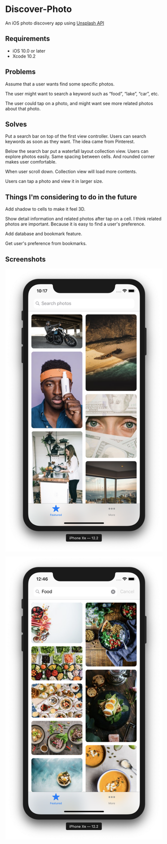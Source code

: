 # Discover-Photo
An iOS photo discovery app using [Unsplash API](https://unsplash.com/developers)

## Requirements

- iOS 10.0 or later
- Xcode 10.2

## Problems

Assume that a user wants find some specific photos.

The user might want to search a keyword such as “food”, “lake”, “car”, etc.

The user could tap on a photo, and might want see more related photos about that photo.

## Solves

Put a search bar on top of the first view controller. Users can search keywords as soon as they want. The idea came from Pinterest.

Below the search bar put a waterfall layout collection view. Users can explore photos easily. Same spacing between cells. And rounded corner makes user comfortable.

When user scroll down. Collection view will load more contents.

Users can tap a photo and view it in larger size.

## Things I'm considering to do in the future

Add shadow to cells to make it feel 3D.

Show detail information and related photos after tap on a cell. I think related photos are important. Because it is easy to find a user's preference.

Add database and bookmark feature.

Get user's preference from bookmarks.

## Screenshots

![home.png](screenshots/home.png)

![search.png](screenshots/search.png)
